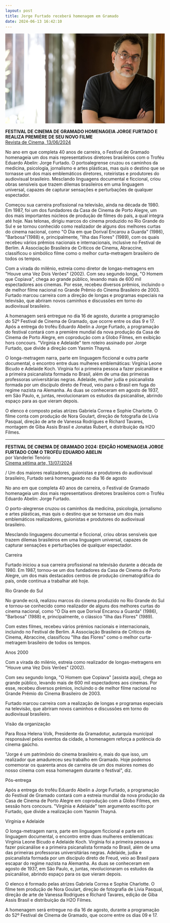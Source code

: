 ```yaml
---
layout: post
title: Jorge Furtado receberá homenagem em Gramado
date: 2024-06-13 16:42:10
---
```

![](/uploads/jorge-abelim.jpg)

**FESTIVAL DE CINEMA DE GRAMADO HOMENAGEIA JORGE FURTADO E REALIZA PREMIÈRE DE SEU NOVO FILME**\
[Revista de Cinema, 13/06/2024](https://revistadecinema.com.br/2024/06/festival-de-cinema-de-gramado-homenageia-jorge-furtado-e-realiza-premiere-de-seu-novo-filme/)

No ano em que completa 40 anos de carreira, o Festival de Gramado homenageia um dos mais representativos diretores brasileiros com o Troféu Eduardo Abelin: Jorge Furtado. O portoalegrense cruzou os caminhos da medicina, psicologia, jornalismo e artes plásticas, mas quis o destino que se tornasse um dos mais emblemáticos diretores, roteiristas e produtores do audiovisual brasileiro. Mesclando linguagens documental e ficcional, criou obras sensíveis que trazem dilemas brasileiros em uma linguagem universal, capazes de capturar sensações e perturbações de qualquer espectador.

Começou sua carreira profissional na televisão, ainda na década de 1980. Em 1987, foi um dos fundadores da Casa de Cinema de Porto Alegre, um dos mais importantes núcleos de produção de filmes do país, a qual integra até hoje. Nas telonas, dirigiu marcos do cinema produzido no Rio Grande do Sul e se tornou conhecido como realizador de alguns dos melhores curtas do cinema nacional, como "O Dia em que Dorival Encarou a Guarda" (1986), "Barbosa"(1988) e, principalmente, "Ilha das Flores" (1989), com os quais recebeu vários prêmios nacionais e internacionais, inclusive no Festival de Berlim. A Associação Brasileira de Críticos de Cinema, Abraccine, classificou o simbólico filme como o melhor curta-metragem brasileiro de todos os tempos.

Com a virada do milênio, estreia como diretor de longas-metragens em "Houve uma Vez Dois Verões" (2002). Com seu segundo longa, "O Homem que Copiava", chega ao grande público, levando mais de 600 mil espectadores aos cinemas. Por esse, recebeu diversos prêmios, incluindo o de melhor filme nacional no Grande Prêmio do Cinema Brasileiro de 2003. Furtado marcou carreira com a direção de longas e programas especiais na televisão, que abriram novos caminhos e discussões em torno do audiovisual brasileiro.

A homenagem será entregue no dia 16 de agosto, durante a programação do 52º Festival de Cinema de Gramado, que ocorre entre os dias 9 e 17. Após a entrega do troféu Eduardo Abelin a Jorge Furtado, a programação do festival contará com a première mundial da nova produção da Casa de Cinema de Porto Alegre, em coprodução com a Globo Filmes, em exibição hors concours. "Virginia e Adelaide" tem roteiro assinado por Jorge Furtado, que divide a direção com Yasmin Thayná.

O longa-metragem narra, parte em linguagem ficcional e outra parte documental, o encontro entre duas mulheres emblemáticas: Virgínia Leone Bicudo e Adelaide Koch. Virgínia foi a primeira pessoa a fazer psicanálise e a primeira psicanalista formada no Brasil, além de uma das primeiras professoras universitárias negras. Adelaide, mulher judia e psicanalista formada por um discípulo direto de Freud, veio para o Brasil em fuga do regime nazista na Alemanha. As duas se conheceram em agosto de 1937, em São Paulo, e, juntas, revolucionaram os estudos da psicanálise, abrindo espaço para as que vieram depois.

O elenco é composto pelas atrizes Gabriela Correa e Sophie Charlotte. O filme conta com produção de Nora Goulart, direção de fotografia de Lívia Pasqual, direção de arte de Vanessa Rodrigues e Richard Tavares, montagem de Giba Assis Brasil e Jonatas Rubert, e distribuição da H2O Filmes.

- - -

**FESTIVAL DE CINEMA DE GRAMADO 2024: EDIÇÃO HOMENAGEIA JORGE FURTADO COM O TROFÉU EDUARDO ABELIN**\
por Vanderlei Tenório\
[Cinema sétima arte, 13/07/2024](https://www.cinema7arte.com/festival-de-cinema-de-gramado-2024-edicao-homenageia-jorge-furtado-com-o-trofeu-eduardo-abelin/)


/ Um dos maiores realizadores, guionistas e produtores do audiovisual brasileiro, Furtado será homenageado no dia 16 de agosto

No ano em que completa 40 anos de carreira, o Festival de Gramado homenageia um dos mais representativos diretores brasileiros com o Troféu Eduardo Abelin: Jorge Furtado.

O porto-alegrense cruzou os caminhos da medicina, psicologia, jornalismo e artes plásticas, mas quis o destino que se tornasse um dos mais emblemáticos realizadores, guionistas e produtores do audiovisual brasileiro.

Mesclando linguagens documental e ficcional, criou obras sensíveis que trazem dilemas brasileiros em uma linguagem universal, capazes de capturar sensações e perturbações de qualquer espectador.

Carreira

Furtado iniciou a sua carreira profissional na televisão durante a década de 1980. Em 1987, tornou-se um dos fundadores da Casa de Cinema de Porto Alegre, um dos mais destacados centros de produção cinematográfica do país, onde continua a trabalhar até hoje.

Rio Grande do Sul

No grande ecrã, realizou marcos do cinema produzido no Rio Grande do Sul e tornou-se conhecido como realizador de alguns dos melhores curtas do cinema nacional, como "O Dia em que Dorival Encarou a Guarda" (1986), "Barbosa" (1988) e, principalmente, o clássico "Ilha das Flores" (1989).

Com estes filmes, recebeu vários prémios nacionais e internacionais, incluindo no Festival de Berlim. A Associação Brasileira de Críticos de Cinema, Abraccine, classificou "Ilha das Flores" como o melhor curta-metragem brasileiro de todos os tempos.

Anos 2000

Com a virada do milénio, estreia como realizador de longas-metragens em "Houve uma Vez Dois Verões" (2002).

Com seu segundo longa, "O Homem que Copiava" \[assista aqui], chega ao grande público, levando mais de 600 mil espectadores aos cinemas. Por esse, recebeu diversos prémios, incluindo o de melhor filme nacional no Grande Prémio do Cinema Brasileiro de 2003.

Furtado marcou carreira com a realização de longas e programas especiais na televisão, que abriram novos caminhos e discussões em torno do audiovisual brasileiro.

Visão da organização

Para Rosa Helena Volk, Presidente da Gramadotur, autarquia municipal responsável pelos eventos da cidade, a homenagem reforça a potência do cinema gaúcho.

"Jorge é um patrimônio do cinema brasileiro e, mais do que isso, um realizador que amadureceu seu trabalho em Gramado. Hoje podemos comemorar os quarenta anos de carreira de um dos maiores nomes do nosso cinema com essa homenagem durante o festival", diz.

Pós-entrega

Após a entrega do troféu Eduardo Abelin a Jorge Furtado, a programação do Festival de Gramado contará com a estreia mundial da nova produção da Casa de Cinema de Porto Alegre em coprodução com a Globo Filmes, em sessão hors concours. "Virgínia e Adelaide" tem argumento escrito por Furtado, que divide a realização com Yasmin Thayná.

Virgínia e Adelaide

O longa-metragem narra, parte em linguagem ficcional e parte em linguagem documental, o encontro entre duas mulheres emblemáticas: Virgínia Leone Bicudo e Adelaide Koch. Virgínia foi a primeira pessoa a fazer psicanálise e a primeira psicanalista formada no Brasil, além de uma das primeiras professoras universitárias negras. Adelaide, judia e psicanalista formada por um discípulo direto de Freud, veio ao Brasil para escapar do regime nazista na Alemanha. As duas se conheceram em agosto de 1937, em São Paulo, e, juntas, revolucionaram os estudos da psicanálise, abrindo espaço para os que vieram depois.

O elenco é formado pelas atrizes Gabriela Correa e Sophie Charlotte. O filme tem produção de Nora Goulart, direção de fotografia de Lívia Pasqual, direção de arte de Vanessa Rodrigues e Richard Tavares, edição de Giba Assis Brasil e distribuição da H2O Filmes.

A homenagem será entregue no dia 16 de agosto, durante a programação do 52º Festival de Cinema de Gramado, que ocorre entre os dias 09 e 17.